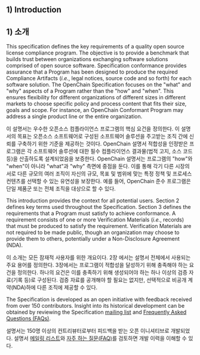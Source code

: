 ## 1) Introduction
## 1) 소개

This specification defines the key requirements of a quality open source license compliance program. The objective is to provide a benchmark that builds trust between organizations exchanging software solutions comprised of open source software. Specification conformance provides assurance that a Program has been designed to produce the required Compliance Artifacts (_i.e._, legal notices, source code and so forth) for each software solution. The OpenChain Specification focuses on the &quot;what&quot; and &quot;why&quot; aspects of a Program rather than the &quot;how&quot; and &quot;when&quot;. This ensures flexibility for different organizations of different sizes in different markets to choose specific policy and process content that fits their size, goals and scope. For instance, an OpenChain Conformant Program may address a single product line or the entire organization.

이 설명서는 우수한 오픈소스 컴플라이언스 프로그램의 핵심 요건을 정의한다. 이 설명서의 목표는 오픈소스 소프트웨어로 구성된 소프트웨어 솔루션을 주고받는 조직 간에 신뢰를 구축하기 위한 기준을 제공하는 것이다. OpenChain 설명서 적합성을 인정받은 프로그램은 각 소프트웨어 솔루션에 대한 필수 컴플라이언스 결과물(법적 고지, 소스 코드 등)을 산출하도록 설계되었음을 보증한다. OpenChain 설명서는 프로그램의 "how"와 "when"이 아니라 "what"과 "why" 측면에 중점을 둔다. 이를 통해 각기 다른 시장의 서로 다른 규모의 여러 조직이 자신의 규모, 목표 및 범위에 맞는 특정 정책 및 프로세스 컨텐츠를 선택할 수 있는 유연성을 보장한다. 예를 들어, OpenChain 준수 프로그램은 단일 제품군 또는 전체 조직을 대상으로 할 수 있다.

This introduction provides the context for all potential users. Section 2 defines key terms used throughout the Specification. Section 3 defines the requirements that a Program must satisfy to achieve conformance. A requirement consists of one or more Verification Materials (_i.e._, records) that must be produced to satisfy the requirement. Verification Materials are not required to be made public, though an organization may choose to provide them to others, potentially under a Non-Disclosure Agreement (NDA).

이 소개는 모든 잠재적 사용자를 위한 개요이다.  2장 에서는 설명서 전체에서 사용되는 주요 용어를 정의한다. 3장에서는 프로그램이 적합성을 달성하기 위해 충족해야 하는 요건을 정의한다. 하나의 요건은 이를 충족하기 위해 생성되어야 하는 하나 이상의 검증 자료(기록 등)로 구성된다. 검증 자료를 공개해야 할 필요는 없지만, 선택적으로 비공개 계약(NDA)하에 다른 조직에 제공할 수 있다.

The Specification is developed as an open initiative with feedback received from over 150 contributors. Insight into its historical development can be obtained by reviewing the Specification [mailing list](https://lists.linuxfoundation.org/mailman/listinfo/openchain-spec) and [Frequently Asked Questions (FAQs)](https://wiki.linuxfoundation.org/openchain/specification-questions-and-answers).

설명서는 150명 이상의 컨트리뷰터로부터 피드백을 받는 오픈 이니셔티브로 개발되었다. 설명서 [메일링 리스트](https://lists.linuxfoundation.org/mailman/listinfo/openchain-spec)와 [자주 하는 질문(FAQ)](https://wiki.linuxfoundation.org/openchain/specification-questions-and-answers)를 검토하면 개발 이력을 이해할 수 있다.
